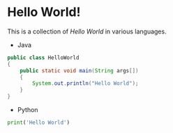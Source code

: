 # Hello World!

This is a collection of _Hello World_ in various languages.

* Java
```java
public class HelloWorld
{
    public static void main(String args[])
    {
        System.out.println("Hello World");
    }
}
```

* Python
```python
print('Hello World')
```
